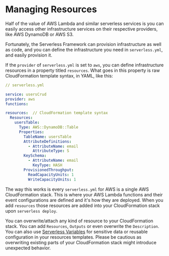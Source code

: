 <!--
title: Managing Resources
menuText: Managing Resources
description: Managing infrastructure resources on AWS to use with your Functions
layout: Doc
-->

# Managing Resources

Half of the value of AWS Lambda and similar serverless services is you can easily access other infrastructure services on their respective providers, like AWS DynamoDB or AWS S3.

Fortunately, the Serverless Framework can provision infrastructure as well as code, and you can define the infrastructure you need in `serverless.yml`, and easily provision it.

If the `provider` of `serverless.yml` is set to `aws`, you can define infrastructure resources in a property titled `resources`.  What goes in this property is raw CloudFormation template syntax, in YAML, like this:

```yml
// serverless.yml

service: usersCrud
provider: aws
functions:

resources:  // CloudFormation template syntax
  Resources:
    usersTable:
      Type: AWS::DynamoDB::Table
      Properties:
        TableName: usersTable
        AttributeDefinitions:
          - AttributeName: email
            AttributeType: S
        KeySchema:
          - AttributeName: email
            KeyType: HASH
        ProvisionedThroughput:
          ReadCapacityUnits: 1
          WriteCapacityUnits: 1
```

The way this works is every `serverless.yml` for AWS is a single AWS CloudFormation stack.  This is where your AWS Lambda functions and their event configurations are defined and it's how they are deployed.  When you add `resources` those resources are added into your CloudFormation stack upon `serverless deploy`.

You can overwrite/attach any kind of resource to your CloudFormation stack. You can add `Resources`, `Outputs` or even overwrite the `Description`. You can also use [Serverless Variables](./08-serverless-variables.md) for sensitive data or reusable configuration in your resources templates.  Please be cautious as overwriting existing parts of your CloudFormation stack might introduce unexpected behavior.